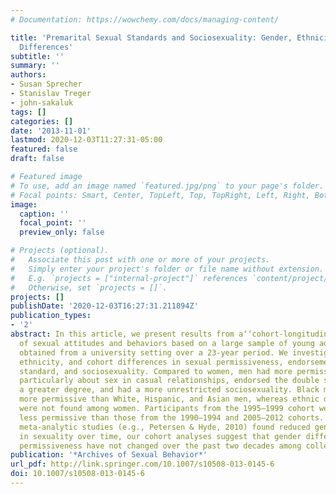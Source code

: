 ```yaml
---
# Documentation: https://wowchemy.com/docs/managing-content/

title: 'Premarital Sexual Standards and Sociosexuality: Gender, Ethnicity, and Cohort
  Differences'
subtitle: ''
summary: ''
authors:
- Susan Sprecher
- Stanislav Treger
- john-sakaluk
tags: []
categories: []
date: '2013-11-01'
lastmod: 2020-12-03T11:27:31-05:00
featured: false
draft: false

# Featured image
# To use, add an image named `featured.jpg/png` to your page's folder.
# Focal points: Smart, Center, TopLeft, Top, TopRight, Left, Right, BottomLeft, Bottom, BottomRight.
image:
  caption: ''
  focal_point: ''
  preview_only: false

# Projects (optional).
#   Associate this post with one or more of your projects.
#   Simply enter your project's folder or file name without extension.
#   E.g. `projects = ["internal-project"]` references `content/project/deep-learning/index.md`.
#   Otherwise, set `projects = []`.
projects: []
publishDate: '2020-12-03T16:27:31.211894Z'
publication_types:
- '2'
abstract: In this article, we present results from a‘‘cohort-longitudinal’’analysis
  of sexual attitudes and behaviors based on a large sample of young adults (N = 7,777)
  obtained from a university setting over a 23-year period. We investigated gender,
  ethnicity, and cohort differences in sexual permissiveness, endorsement of the double
  standard, and sociosexuality. Compared to women, men had more permissive attitudes,
  particularly about sex in casual relationships, endorsed the double standard to
  a greater degree, and had a more unrestricted sociosexuality. Black men were generally
  more permissive than White, Hispanic, and Asian men, whereas ethnic differences
  were not found among women. Participants from the 1995–1999 cohort were slightly
  less permissive than those from the 1990–1994 and 2005–2012 cohorts. Although prior
  meta-analytic studies (e.g., Petersen & Hyde, 2010) found reduced genderdifferences
  in sexuality over time, our cohort analyses suggest that gender differences in sexual
  permissiveness have not changed over the past two decades among college students.
publication: '*Archives of Sexual Behavior*'
url_pdf: http://link.springer.com/10.1007/s10508-013-0145-6
doi: 10.1007/s10508-013-0145-6
---
```

